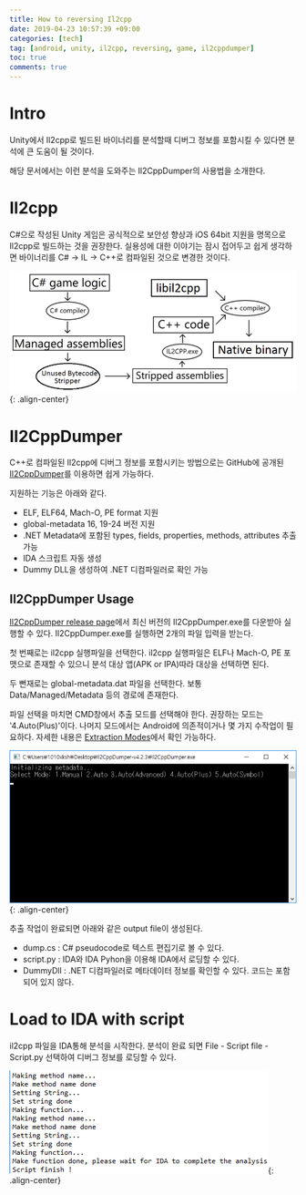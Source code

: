 ```yaml
---
title: How to reversing Il2cpp
date: 2019-04-23 10:57:39 +09:00
categories: [tech]
tag: [android, unity, il2cpp, reversing, game, il2cppdumper]
toc: true
comments: true
---
```


# Intro

Unity에서 Il2cpp로 빌드된 바이너리를 분석할때 디버그 정보를 포함시킬 수 있다면 분석에 큰 도움이 될 것이다.

해당 문서에서는 이런 분석을 도와주는 Il2CppDumper의 사용법을 소개한다.

# Il2cpp

C#으로 작성된 Unity 게임은 공식적으로 보안성 향상과 iOS 64bit 지원을 명목으로 Il2cpp로 빌드하는 것을 권장한다. 실용성에 대한 이야기는 잠시 접어두고 쉽게 생각하면 바이너리를 C# → IL → C++로 컴파일된 것으로 변경한 것이다.

![How-to-reversing-Il2cpp-01](/assets/posts_img/How-to-reversing-Il2cpp-01.png){: .align-center}

# Il2CppDumper

C++로 컴파일된 Il2cpp에 디버그 정보를 포함시키는 방법으로는 
GitHub에 공개된 [Il2CppDumper](https://github.com/Perfare/Il2CppDumper)를 이용하면 쉽게 가능하다.

지원하는 기능은 아래와 같다.

- ELF, ELF64, Mach-O, PE format 지원
- global-metadata 16, 19-24 버전 지원
- .NET Metadata에 포함된 types, fields, properties, methods, attributes 추출 가능
- IDA 스크립트 자동 생성
- Dummy DLL을 생성하여 .NET 디컴파일러로 확인 가능

## Il2CppDumper Usage

[Il2CppDumper release page](https://github.com/Perfare/Il2CppDumper/releases)에서 최신 버전의 Il2CppDumper.exe를 다운받아 실행할 수 있다. Il2CppDumper.exe를 실행하면 2개의 파일 입력을 받는다.

첫 번째로는 il2cpp 실행파일을 선택한다. il2cpp 실행파일은 ELF나 Mach-O, PE 포맷으로 존재할 수 있으니 분석 대상 앱(APK or IPA)따라 대상을 선택하면 된다.

두 뻔재로는 global-metadata.dat 파일을 선택한다. 보통 Data/Managed/Metadata 등의 경로에 존재한다.

파일 선택을 마치면 CMD창에서 추출 모드를 선택해야 한다. 권장하는 모드는 '4.Auto(Plus)'이다.  나머지 모드에서는 Android에 의존적이거나 몇 가지 수작업이 필요하다. 자세한 내용은 [Extraction Modes](https://github.com/Perfare/Il2CppDumper#extraction-modes)에서 확인 가능하다.

![How-to-reversing-Il2cpp-02](/assets/posts_img/How-to-reversing-Il2cpp-02.png){: .align-center}

추출 작업이 완료되면 아래와 같은 output file이 생성된다.

- dump.cs : C# pseudocode로 텍스트 편집기로 볼 수 있다.
- script.py : IDA와 IDA Pyhon을 이용해 IDA에서 로딩할 수 있다.
- DummyDll : .NET 디컴파일러로 메타데이터 정보를 확인할 수 있다. 코드는 포함되어 있지 않다.

# Load to IDA with script

il2cpp 파일을 IDA통해 분석을 시작한다. 분석이 완료 되면  File - Script file - Script.py 선택하여 디버그 정보를 로딩할 수 있다.

![How-to-reversing-Il2cpp-03](/assets/posts_img/How-to-reversing-Il2cpp-03.png){: .align-center}
